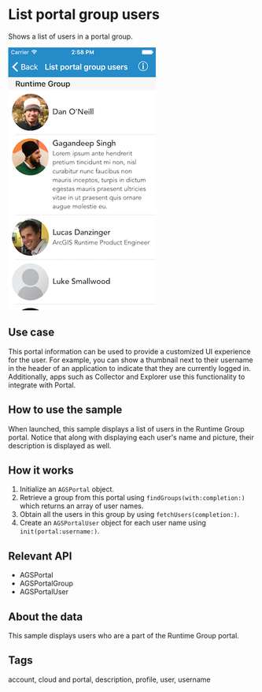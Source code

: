 # List portal group users

Shows a list of users in a portal group.

![List Portal Group Users](list-portal-group-users.png)

## Use case
This portal information can be used to provide a customized UI experience for the user. For example, you can show a thumbnail next to their username in the header of an application to indicate that they are currently logged in. Additionally, apps such as Collector and Explorer use this functionality to integrate with Portal.

## How to use the sample
When launched, this sample displays a list of users in the Runtime Group portal. Notice that along with displaying each user's name and picture, their description is displayed as well. 

## How it works

1. Initialize an `AGSPortal` object.
2. Retrieve a group from this portal using `findGroups(with:completion:)` which  returns an array of user names.
3. Obtain all the users in this group by using `fetchUsers(completion:)`.
4. Create an `AGSPortalUser` object for each user name using `init(portal:username:)`.

## Relevant API
* AGSPortal
* AGSPortalGroup
* AGSPortalUser

## About the data
This sample displays users who are a part of the Runtime Group portal.

## Tags
account, cloud and portal, description, profile, user, username
